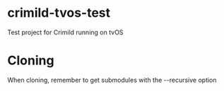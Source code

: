 # crimild-tvos-test
Test project for Crimild running on tvOS

# Cloning
When cloning, remember to get submodules with the --recursive option

